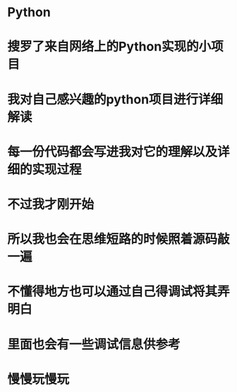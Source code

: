 # Python
# 搜罗了来自网络上的Python实现的小项目
# 我对自己感兴趣的python项目进行详细解读
# 每一份代码都会写进我对它的理解以及详细的实现过程
# 不过我才刚开始
# 所以我也会在思维短路的时候照着源码敲一遍
# 不懂得地方也可以通过自己得调试将其弄明白
# 里面也会有一些调试信息供参考
# 慢慢玩慢玩


